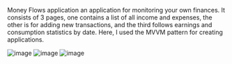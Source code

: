 Money Flows application
an application for monitoring your own finances. 
It consists of 3 pages, one contains a list of all income and expenses, the other is for adding new transactions, 
and the third follows earnings and consumption statistics by date. Here, I used the MVVM pattern for creating applications.

![image](https://github.com/user-attachments/assets/e684a048-1635-4125-a7e9-938666fd1e22)
![image](https://github.com/user-attachments/assets/0cb5e0ef-5287-4000-a940-6a2d2092829c)
![image](https://github.com/user-attachments/assets/58faa7b2-d638-48da-936a-b171bbc68c04)






